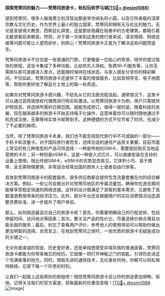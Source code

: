 **探索梵蒂冈的魅力——梵蒂冈旅游卡，轻松玩转罗马城[[TG💪+ @esim1088](https://t.me/s/esim1088)]**

提到梵蒂冈，很多人脑海里立刻浮现出那座举世闻名的小国，以及它所承载的深厚宗教与文化历史。作为世界上最小的独立国家，梵蒂冈却拥有无与伦比的魅力。无论是圣彼得大教堂、西斯廷礼拜堂，还是那些隐藏在街巷中的古老建筑，都吸引着无数游客前来朝圣。然而，对于第一次来到这里的旅行者来说，语言障碍、网络连接等问题可能让人望而却步。别担心！梵蒂冈旅游卡正是为了解决这些问题而诞生。

梵蒂冈旅游卡不仅仅是一张普通的门票，它更像是一位贴心的导游，陪伴你度过愉快的旅程。这张卡集成了多种功能，比如优先入场权、免费Wi-Fi服务等，让你无需排队即可直接进入景点，还能随时保持在线状态，与家人朋友分享你的精彩瞬间。不仅如此，梵蒂冈旅游卡还提供了丰富的增值服务，比如音频导览、电子地图等，帮助你更好地了解这片土地上的每一处奇迹。

如果你对梵蒂冈旅游卡感兴趣，不妨先从它的注册流程说起。通常情况下，这类卡可以通过官网或授权代理商进行购买和激活。以梵蒂冈旅游卡为例，用户只需提供护照信息，并选择所需的日期范围，就能完成预订。值得一提的是，随着科技的发展，现在越来越多的旅游卡开始支持电子化操作，这意味着你可以随时随地通过手机完成注册，无需等待实体卡邮寄到手。这种便捷的方式不仅节省了时间，也减少了不必要的麻烦。

当然，除了梵蒂冈旅游卡本身，我们也不能忽视现代旅行中不可或缺的一部分——手机卡和流量卡。对于国际旅行者而言，选择合适的通信产品至关重要。目前市面上常见的有几种类型的产品可供选择：一种是传统的SIM卡，需要提前购买当地运营商的卡片；另一种则是eSIM卡，这是一种嵌入式芯片，可以直接安装在支持的设备上使用。相比传统SIM卡，eSIM卡的优势显而易见，它体积小巧、易于携带，且无需物理更换，非常适合经常出国的商务人士或者自由行旅客。

具体到梵蒂冈旅游卡的配套服务，很多供应商都会提供包含流量套餐在内的综合解决方案。例如，一些公司会推出针对梵蒂冈地区的专属流量包，确保你在游览期间能够享受稳定快速的网络连接。这样的设计既满足了游客的基本需求，又避免了高额漫游费用带来的经济压力。此外，部分平台还会根据用户的实际消费情况动态调整资费标准，进一步提升了用户体验。

那么，如何挑选最适合自己的旅游卡呢？首先，你需要明确自己的行程安排，包括停留时间、访问地点等因素；其次，要关注产品的性价比，尽量选择价格合理且功能全面的服务；最后，别忘了查看用户评价，参考他人的使用体验可以帮助你做出更加明智的选择。总而言之，在规划梵蒂冈之旅时，一张优质的旅游卡无疑是成功的关键之一。

无论你是虔诚的信徒、历史爱好者，还是单纯想感受异域风情的普通游客，梵蒂冈旅游卡都能为你带来难忘的经历。它就像一把打开神秘之门的钥匙，引领你走进这个充满故事的地方。同时，借助先进的通信技术，无论身处何地，你都可以轻松保持联络，记录下每一个珍贵的时刻。

让我们一起踏上这段奇妙的旅程吧！相信梵蒂冈旅游卡会让你的旅途更加顺畅、愉快。记得关注我们的官方渠道，获取最新的优惠信息哦！[[TG💪+ @esim1088](https://t.me/s/esim1088) ![Image](https://i.postimg.cc/4NQfJmqS/Snipaste-2025-05-13-00-14-12.png)]